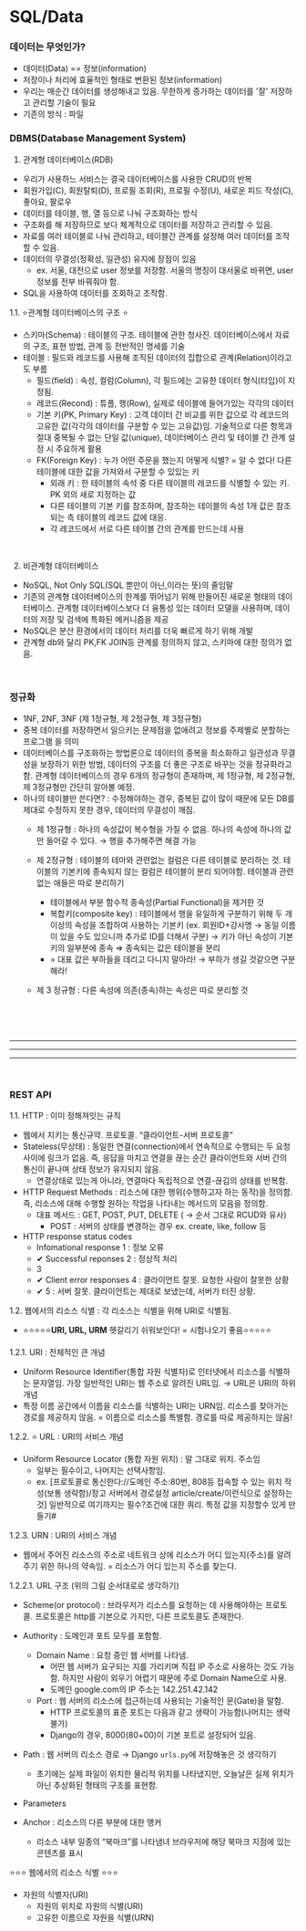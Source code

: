 <h1> SQL/Data </h1>

<h3> 데이터는 무엇인가? </h3>
<ul> 
<li> 데이터(Data) == 정보(information)
<li> 저장이나 처리에 효율적인 형태로 변환된 정보(information)
<li> 우리는 매순간 데이터를 생성해내고 있음. 무한하게 증가하는 데이터를 '잘' 저장하고 관리할 기술이 필요
<li> 기존의 방식 : 파일
</ul>

<h3>DBMS(Database Management System)</h3>

1. 관계형 데이터베이스(RDB)
- 우리가 사용하느 서비스는 결국 데이터베이스를 사용한 CRUD의 반복
- 회원가입(C), 회원탈퇴(D), 프로필 조회(R), 프로필 수정(U), 새로운 피드 작성(C), 좋아요, 팔로우
- 데이터를 테이블, 행, 열 등으로 나눠 구조화하는 방식
- 구조화를 해 저장하므로 보다 체계적으로 데이터를 저장하고 관리할 수 있음.
- 자료를 여러 테이블로 나눠 관리하고, 테이블간 관계를 설정해 여러 데이터를 조작할 수 있음.
- 데이터의 무결성(정확성, 일관성) 유지에 장점이 있음
    - ex. 서울, 대전으로 user 정보를 저장함. 서울의 명칭이 대서울로 바뀌면, user 정보를 전부 바꿔줘야 함.
- SQL을 사용하여 데이터를 조회하고 조작함.

1.1. ⭐관계형 데이터베이스의 구조 ⭐
- 스키마(Schema) : 테이블의 구조. 테이블에 관한 청사진. 데이터베이스에서 자료의 구조, 표현 방법, 관계 등 전반적인 명세를 기술
- 테이블 : 필드와 레코드를 사용해 조직된 데이터의 집합으로 관계(Relation)이라고도 부름
    - 필드(field) : 속성, 컬럼(Column), 각 필드에는 고유한 데이터 형식(타입)이 지정됨.
    - 레코드(Recond) : 튜플, 행(Row), 실제로 테이블에 들어가있는 각각의 데이터
    - 기본 키(PK, Primary Key) : 고객 데이터 간 비교를 위한 값으로 각 레코드의 고유한 값(각각의 데이터를 구분할 수 있는 고유값)임. 기술적으로 다른 항목과 절대 중복될 수 없는 단일 값(unique), 데이터베이스 관리 및 테이블 간 관계 설정 시 주요하게 활용
    - FK(Foreign Key) : 누가 어떤 주문을 했는지 어떻게 식별? = 알 수  없다! 다른 테이블에 대한 값을 가져와서 구분할 수 있있는 키
        - 외래 키 : 한 테이블의 속석 중 다른 테이블의 레코드를 식별할 수 있는 키. PK 외의 새로 지정하는 값
        - 다른 테이블의 기본 키를 참조하며, 참조하는 테이블의 속성 1개 값은 참조되는 측  테이블의 레코드 값에 대응.
        - 각 레코드에서 서로 다른 테이블 간의 관계를 만드는데 사용

<br>

2.  비관계형 데이터베이스
- NoSQL, Not Only SQL(SQL 뿐만이 아닌,이라는 뜻)의 줄임말
- 기존의 관계형 데이터베이스의 한계를 뛰어넘기 위해 만들어진 새로운 형태의 데이터베이스. 관계형 데이터베이스보다 더 융통성 있는 데이터 모델을 사용하며, 데이터의 저장 및 검색에 특화된 메커니즘을 제공
- NoSQL은 분산 환경에서의 데이터 처리를 더욱 빠르게 하기 위해 개발
- 관계형 db와 달리 PK,FK JOIN등 관계를 정의하지 않고, 스키마에 대한 정의가 없음.


<br>
<h3>정규화</h3>
  
  - 1NF, 2NF, 3NF (제 1정규형, 제 2정규형, 제 3정규형)
  - 중복 데이터를 저장하면서 일으키는 문제점을 없애려고 정보를 주제별로 분할하는 프로그램 을 의미
  - 데이터베이스를 구조화하는 방법론으로 데이터의 중복을 최소화하고 일관성과 무결성을 보장하기 위한 방법, 데이터의 구조를 더 좋은 구조로 바꾸는 것을 정규화라고 함. 관계형 데이터베이스의 경우 6개의 정규형이 존재하며, 제 1정규형, 제 2정규형, 제 3정규형만 간단히 알아볼 예정.
  - 하나의 테이블만 쓴다면? : 수정해야하는 경우, 중복된 값이 많이 때문에 모든 DB를 제대로 수정하지 못한 경우, 데이터의 무결성이 깨짐.
    - 제 1정규형 : 하나의 속성값이 복수형을 가질 수 없음. 하나의 속성에 하나의 값만 들어갈 수 있다. → 행을 추가해주면 해결 가능
        
    - 제 2정규형 : 테이블의 테마와 관련없는 컬럼은 다른 테이블로 분리하는 것. 테이블의 기본키에 종속되지 않는 컬럼은 테이블이 분리 되어야함. 테이블과 관련 없는 애들은 따로 분리하기
        - 테이블에서 부분 함수적 종속성(Partial Functional)을 제거한 것
        - 복합키(composite key) : 테이블에서 행을 유일하게 구분하기 위해 두 개 이상의 속성을 조합하여 사용하는 기본키 (ex. 회원ID+강사명 → 동일 이름이 있을 수도 있으니까 추가로 ID를 더해서 구분) → 키가 아닌 속성이 기본키의 일부분에 종속 ⇒  종속되는 값은 테이블을 분리
        - = 대표 값은 부하들을 데리고 다니지 말아라! → 부하가 생길 것같으면 구분해라!
    - 제 3 정규형 : 다른 속성에 의존(종속)하는 속성은 따로 분리할 것

<br>
<br>
<br>

<hr>
<hr>
<hr>
<br>

<h3> REST API </h3>
1.1. HTTP : 이미 정해져잇는 규칙

- 웹에서 지키는 통신규약. 프로토콜. “클라이언트-서버 프로토콜”
- Stateless(무상태) : 동일한 연결(connection)에서 연속적으로 수행되는 두 요청 사이에 링크가 없음. 즉, 응답을 마치고 연결을 끊는 순간 클라이언트와 서버 간의 통신이 끝나며 상태 정보가 유지되지 않음.
    - 연결상태로 있는게 아니라, 연결마다 독립적으로 연결-끊김의 상태를 반복함.
- HTTP Request Methods : 리소스에 대한 행위(수행하고자 하는 동작)을 정의함. 즉, 리소스에 대해 수행할 원하는 작업을 나타내는 메서드의 모음을 정의함.
    - 대표 메서드 : GET, POST, PUT, DELETE ( → 순서 그대로 RCUD와 유사)
        - POST : 서버의 상태를 변경하는 경우 ex. create, like, follow 등
- HTTP response status codes
    - Infomational response 1 : 정보 오류
    - ✔ Successful reponses 2 : 정상적 처리
    - 3
    - ✔ Client error responses 4 : 클라이언트 잘못. 요청한 사람이 잘못한 상황
    - ✔ 5 : 서버 잘못. 클라이언트는 제대로 보냈는데, 서버가 터진 상황.

1.2. 웹에서의 리소스 식별 : 각 리소스는 식별을 위해 URI로 식별됨.

- ⭐⭐⭐⭐⭐**URI, URL, URM** 헷갈리기 쉬워보인다! = 시험나오기 좋음⭐⭐⭐⭐⭐

1.2.1. URI : 전체적인 큰 개념

- Uniform Resource Identifier(통합 자원 식별자)로 인터넷에서 리소스를 식별하는 문자열임. 가장 일반적인 URI는 웹 주소로 알려진 URL임. → URL은 URI의 하위 개념
- 특정 이름 공간에서 이름을 리소스를 식별하는 URI는 URN임. 리소스를 찾아가는 경로를 제공하지 않음.  = 이름으로 리소스를 특별함. 경로를 따로 제공하지는 않음!

1.2.2. ⭐ URL : URI의 서비스 개념

- Uniform Resource Locator (통합 자원 위치) : 말 그대로 위치. 주소임
    - 일부는 필수이고, 나머지는 선택사항임.
    - ex. [프로토콜로 통신한다://도메인 주소:80번, 808등 접속할 수 있는 위치 작성(보통 생략함)/장고 서버에서 경로설정 article/create/이런식으로 설정하는 것] 일반적으로 여기까지는 필수?조건에 대한 쿼리. 특정 값을 지정할수 있게 만들기#

1.2.3. URN : URI의 서비스 개념

- 웹에서 주어진 리소스의 주소로 네트워크 상에 리소스가 어디 있는지(주소)를 알려주기 위한 하나의 약속임. = 리소스가 어디 있는지 주소를 찾는다.

1.2.2.1.  URL 구조 (위의 그림 순서대로로 생각하기)

- Scheme(or protocol) : 브라우저가 리소스를 요청하는 데 사용해야하는 프로토콜. 프로토콜은 http를 기본으로 가지만, 다른 프로토콜도 존재한다.
- Authority :                                 도메인과                    포트 모두를 포함함.
    
    
    - Domain Name : 요청 중인 웹 서버를 나타냄.
        - 어떤 웹 서버가 요구되는 지를 가리키며 직접 IP 주소로 사용하는 것도 가능함.  하지만 사람이 외우기 어렵기 때문에 주로 Domain Name으로 사용.
        - 도메인 google.com의 IP 주소는 142.251.42.142
    - Port : 웹 서버의 리소스에 접근하는데 사용되는 기술적인 문(Gate)을 말함.
        - HTTP 프로토콜의 표준 포트는 다음과 같고 생략이 가능함(나머지는 생략 불가)
        - Django의 경우, 8000(80+00)이 기본 포트로 설정되어 있음.
- Path : 웹 서버의 리소스 경로 → Django `urls.py`에 저장해놓은 것 생각하기
    - 초기에는 실제 파일이 위치한 물리적 위치를 나타냈지만, 오늘날은 실제 위치가 아닌 추상화된 형태의 구조를 표현함.
- Parameters
- Anchor : 리소스의 다른 부분에 대한 앵커
    - 리소스 내부 일종의 “북마크”를 나타냄녀 브라우저에 해당 북마크 지점에 있는 콘텐츠를 표시

⭐⭐⭐ 웹에서의 리소스 식별 ⭐⭐⭐

- 자원의 식별자(URI)
    - 자원의 위치로 자원의 식별(URI)
    - 고유한 이름으로 자원을 식별(URN)
